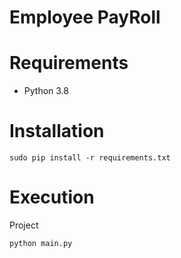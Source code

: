 # Employee PayRoll
# Requirements

  * Python 3.8

# Installation

```
sudo pip install -r requirements.txt
```


# Execution

Project 

```
python main.py
```





